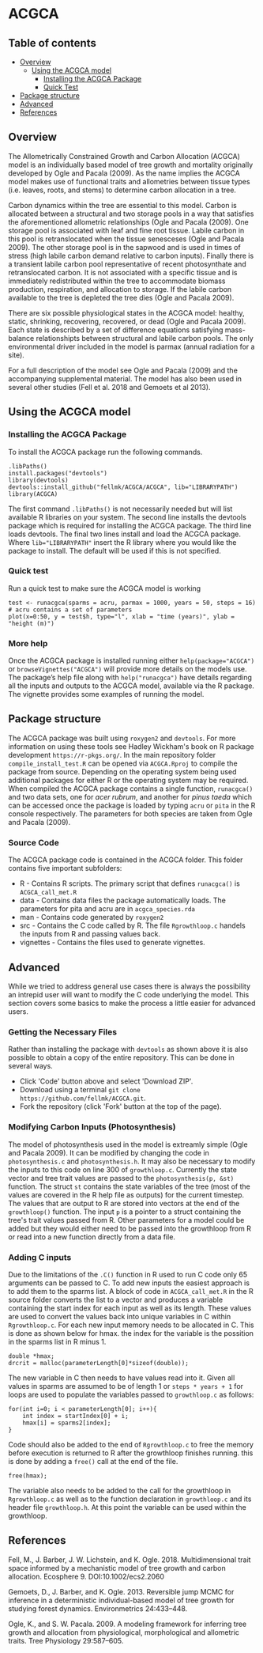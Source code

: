 # ACGCA
## Table of contents
* [Overview](#overview)
  * [Using the ACGCA model](#using-the-acgca-model)
    * [Installing the ACGCA Package](#installation)
    * [Quick Test](#quicktest)
* [Package structure](#package-structure)
* [Advanced](#advanced)
* [References](#references)

## Overview
The Allometrically Constrained Growth and Carbon Allocation (ACGCA) model is an individually based model of tree growth and mortality originally developed by Ogle and Pacala (2009). As the name implies the ACGCA model makes use of functional traits and allometries between tissue types (i.e. leaves, roots, and stems) to determine carbon allocation in a tree.

Carbon dynamics within the tree are essential to this model. Carbon is allocated between a structural and two storage pools in a way that satisfies the aforementioned allometric relationships (Ogle and Pacala (2009). One storage pool is associated with leaf and fine root tissue. Labile carbon in this pool is retranslocated when the tissue senesceses (Ogle and Pacala 2009). The other storage pool is in the sapwood and is used in times of stress (high labile carbon demand relative to carbon inputs). Finally there is a transient labile carbon pool representative of recent photosynthate and retranslocated carbon. It is not associated with a specific tissue and is immediately redistributed within the tree to accommodate biomass production, respiration, and allocation to storage. If the labile carbon available to the tree is depleted the tree dies (Ogle and Pacala 2009).

There are six possible physiological states in the ACGCA model: healthy, static, shrinking, recovering, recovered, or dead (Ogle and Pacala 2009). Each state is described by a set of difference equations satisfying mass-balance relationshipts between structural and labile carbon pools. The only environmental driver included in the model is parmax (annual radiation for a site).

For a full description of the model see Ogle and Pacala (2009) and the accompanying supplemental material. The model has also been used in several other studies (Fell et al. 2018 and Gemoets et al 2013).

## Using the ACGCA model
### Installing the ACGCA Package
To install the ACGCA package run the following commands.
```{R}
.libPaths()
install.packages("devtools")  
library(devtools)  
devtools::install_github("fellmk/ACGCA/ACGCA", lib="LIBRARYPATH")
library(ACGCA)
```
The first command `.libPaths()` is not necessarily needed but will list available R libraries on your system. The second line installs the devtools package which is required for installing the ACGCA package. The third line loads devtools. The final two lines install and load the ACGCA package. Where `lib="LIBRARYPATH"` insert the R library where you would like the package to install. The default will be used if this is not specified.

### Quick test
Run a quick test to make sure the ACGCA model is working
```{R}
test <- runacgca(sparms = acru, parmax = 1000, years = 50, steps = 16) # acru contains a set of parameters
plot(x=0:50, y = test$h, type="l", xlab = "time (years)", ylab = "height (m)")
```

### More help
Once the ACGCA package is installed running either `help(package="ACGCA")` or `browseVignettes("ACGCA")` will provide more details on the models use. The package’s help file along with `help("runacgca")` have details regarding all the inputs and outputs to the ACGCA model, available via the R package. The vignette provides some examples of running the model. 

## Package structure
The ACGCA package was built using `roxygen2` and `devtools`. For more information on using these tools see Hadley Wickham's book on R package development `https://r-pkgs.org/`. In the main repository folder `compile_install_test.R` can be opened via `ACGCA.Rproj` to compile the package from source. Depending on the operating system being used additional packages for either R or the operating system may be required. When compiled the ACGCA package contains a single function, `runacgca()` and two data sets, one for *acer rubrum*, and another for *pinus taeda* which can be accessed once the package is loaded by typing `acru` or `pita` in the R console respectively. The parameters for both species are taken from Ogle and Pacala (2009). 

### Source Code
The ACGCA package code is contained in the ACGCA folder. This folder contains five important subfolders:
* R - Contains R scripts. The primary script that defines `runacgca()` is `ACGCA_call_met.R`
* data - Contains data files the package automatically loads. The parameters for pita and acru are in `acgca_species.rda`
* man - Contains code generated by `roxygen2`
* src - Contains the C code called by R. The file `Rgrowthloop.c` handels the inputs from R and passing values back.
* vignettes - Contains the files used to generate vignettes. 

## Advanced
While we tried to address general use cases there is always the possibility an intrepid user will want to modify the C code underlying the model. This section covers some basics to make the process a little easier for advanced users. 

### Getting the Necessary Files
Rather than installing the package with `devtools` as shown above it is also possible to obtain a copy of the entire repository. This can be done in several ways. 
* Click 'Code' button above and select 'Download ZIP'. 
* Download using a terminal `git clone https://github.com/fellmk/ACGCA.git`.
* Fork the repository (click 'Fork' button at the top of the page).

### Modifying Carbon Inputs (Photosynthesis)
The model of photosynthesis used in the model is extreamly simple (Ogle and Pacala 2009). It can be modified by changing the code in `photosynthesis.c` and `photosynthesis.h`. It may also be necessary to modify the inputs to this code on line 300 of `growthloop.c`. Currently the state vector and tree trait values are passed to the `photosynthesis(p, &st)` function. The struct `st` contains the state variables of the tree (most of the values are covered in the R help file as outputs) for the current timestep. The values that are output to R are stored into vectors at the end of the `growthloop()` function. The input `p` is a pointer to a struct containing the tree's trait values passed from R. Other parameters for a model could be added but they would either need to be passed into the growthloop from R or read into a new function directly from a data file. 

### Adding C inputs
Due to the limitations of the `.C()` function in R used to run C code only 65 arguments can be passed to C. To add new inputs the easiest approach is to add them to the sparms list. A block of code in `ACGCA_call_met.R` in the R source folder converts the list to a vector and produces a variable containing the start index for each input as well as its length. These values are used to convert the values back into unique variables in C within `Rgrowthloop.c`. For each new input memory needs to be allocated in C. This is done as shown below for hmax. the index for the variable is the possition in the sparms list in R minus 1. 
```{C}
double *hmax;
drcrit = malloc(parameterLength[0]*sizeof(double));
```
The new variable in C then needs to have values read into it. Given all values in sparms are assumed to be of length 1 or `steps * years + 1` for loops are used to populate the variables passed to `growthloop.c` as follows:
```{C}
for(int i=0; i < parameterLength[0]; i++){
	int index = startIndex[0] + i;
	hmax[i] = sparms2[index];
}
```
Code should also be added to the end of `Rgrowthloop.c` to free the memory before execution is returned to R after the growthloop finishes running. this is done by adding a `free()` call at the end of the file.
```{C}
free(hmax);
```
The variable also needs to be added to the call for the growthloop in `Rgrowthloop.c` as well as to the function declaration in `growthloop.c` and its header file `growthloop.h`. At this point the variable can be used within the growthloop. 

## References

Fell, M., J. Barber, J. W. Lichstein, and K. Ogle. 2018. Multidimensional trait space informed by a mechanistic model of tree growth and carbon allocation. Ecosphere 9. DOI:10.1002/ecs2.2060

Gemoets, D., J. Barber, and K. Ogle. 2013. Reversible jump MCMC for inference in a deterministic individual-based model of tree growth for studying forest dynamics. Environmetrics 24:433–448.

Ogle, K., and S. W. Pacala. 2009. A modeling framework for inferring tree growth and allocation from physiological, morphological and allometric traits. Tree Physiology 29:587–605.
